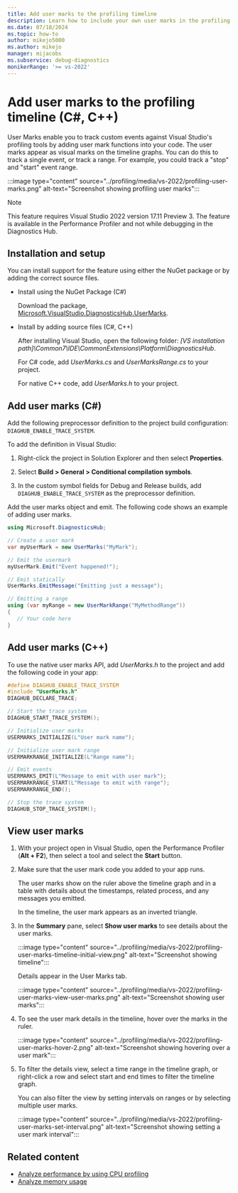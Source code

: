 ```yaml
---
title: Add user marks to the profiling timeline
description: Learn how to include your own user marks in the profiling timeline to track custom events
ms.date: 07/18/2024
ms.topic: how-to
author: mikejo5000
ms.author: mikejo
manager: mijacobs
ms.subservice: debug-diagnostics
monikerRange: '>= vs-2022'
---
```


# Add user marks to the profiling timeline (C#, C++)

User Marks enable you to track custom events against Visual Studio's profiling tools by adding user mark functions into your code. The user marks appear as visual marks on the timeline graphs. You can do this to track a single event, or track a range. For example, you could track a "stop" and "start" event range.

:::image type="content" source="../profiling/media/vs-2022/profiling-user-marks.png" alt-text="Screenshot showing profiling user marks":::

> [!NOTE]
> This feature requires Visual Studio 2022 version 17.11 Preview 3. The feature is available in the Performance Profiler and not while debugging in the Diagnostics Hub.

## Installation and setup

You can install support for the feature using either the NuGet package or by adding the correct source files.

- Install using the NuGet Package (C#)

  Download the package, [Microsoft.VisualStudio.DiagnosticsHub.UserMarks](https://www.nuget.org/packages/Microsoft.VisualStudio.DiagnosticsHub.UserMarks).

- Install by adding source files (C#, C++)

  After installing Visual Studio, open the following folder: *[VS installation path]\Common7\IDE\CommonExtensions\Platform\DiagnosticsHub*.

  For C# code, add *UserMarks.cs* and *UserMarksRange.cs* to your project.

  For native C++ code, add *UserMarks.h* to your project.

## Add user marks (C#)

Add the following preprocessor definition to the project build configuration: `DIAGHUB_ENABLE_TRACE_SYSTEM`.

To add the definition in Visual Studio:

1. Right-click the project in Solution Explorer and then select **Properties**.

1. Select **Build > General > Conditional compilation symbols**. 

1. In the custom symbol fields for Debug and Release builds, add `DIAGHUB_ENABLE_TRACE_SYSTEM` as the preprocessor definition.

Add the user marks object and emit. The following code shows an example of adding user marks.

```csharp
using Microsoft.DiagnosticsHub;

// Create a user mark
var myUserMark = new UserMarks("MyMark");

// Emit the usermark
myUserMark.Emit("Event happened!");

// Emit statically
UserMarks.EmitMessage("Emitting just a message");

// Emitting a range
using (var myRange = new UserMarkRange("MyMethodRange"))
{
   // Your code here
}
```

## Add user marks (C++)

To use the native user marks API, add *UserMarks.h* to the project and add the following code in your app:

```cpp
#define DIAGHUB_ENABLE_TRACE_SYSTEM
#include "UserMarks.h"
DIAGHUB_DECLARE_TRACE;

// Start the trace system
DIAGHUB_START_TRACE_SYSTEM();

// Initialize user marks
USERMARKS_INITIALIZE(L"User mark name");

// Initialize user mark range
USERMARKRANGE_INITIALIZE(L"Range name");

// Emit events
USERMARKS_EMIT(L"Message to emit with user mark");
USERMARKRANGE_START(L"Message to emit with range");
USERMARKRANGE_END();

// Stop the trace system
DIAGHUB_STOP_TRACE_SYSTEM();
```

## View user marks

1. With your project open in Visual Studio, open the Performance Profiler (**Alt + F2**), then select a tool and select the **Start** button.

1. Make sure that the user mark code you added to your app runs.

   The user marks show on the ruler above the timeline graph and in a table with details about the timestamps, related process, and any messages you emitted.

   In the timeline, the user mark appears as an inverted triangle.

1. In the **Summary** pane, select **Show user marks** to see details about the user marks.

   :::image type="content" source="../profiling/media/vs-2022/profiling-user-marks-timeline-initial-view.png" alt-text="Screenshot showing timeline":::

   Details appear in the User Marks tab.

   :::image type="content" source="../profiling/media/vs-2022/profiling-user-marks-view-user-marks.png" alt-text="Screenshot showing user marks":::

1. To see the user mark details in the timeline, hover over the marks in the ruler.

   :::image type="content" source="../profiling/media/vs-2022/profiling-user-marks-hover-2.png" alt-text="Screenshot showing hovering over a user mark":::

1. To filter the details view, select a time range in the timeline graph, or right-click a row and select start and end times to filter the timeline graph.

   You can also filter the view by setting intervals on ranges or by selecting multiple user marks.

   :::image type="content" source="../profiling/media/vs-2022/profiling-user-marks-set-interval.png" alt-text="Screenshot showing setting a user mark interval":::

## Related content

- [Analyze performance by using CPU profiling](../profiling/cpu-usage.md)
- [Analyze memory usage](../profiling/memory-usage-without-debugging2.md)
